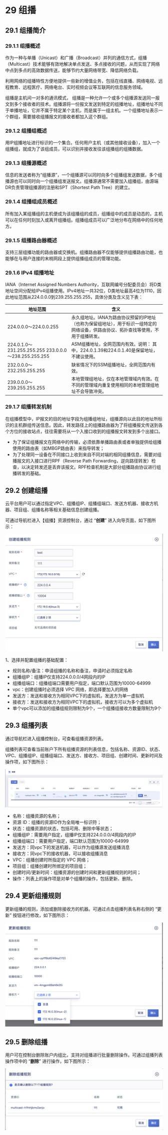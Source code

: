 # 29 组播

## 29.1 组播简介

### 29.1.1 组播概述
作为一种与单播（Unicast）和广播（Broadcast）并列的通信方式，组播（Multicast）技术能够有效地解决单点发送、多点接收的问题，从而实现了网络中点到多点的高效数据传送，能够节约大量网络带宽、降低网络负载。

利用网络的组播特性方便地提供一些新的增值业务，包括在线直播、网络电视、远程教育、远程医疗、网络电台、实时视频会议等互联网的信息服务领域。

组播是主机间一对多的通讯模式， 组播是一种允许一个或多个组播源发送同一报文到多个接收者的技术。组播源将一份报文发送到特定的组播地址，组播地址不同于单播地址，它并不属于特定某个主机，而是属于一组主机。一个组播地址表示一个群组，需要接收组播报文的接收者都加入这个群组。

### 29.1.2 组播组概述

用IP组播地址进行标识的一个集合。任何用户主机（或其他接收设备），加入一个组播组，就成为了该组成员，可以识别并接收发往该组播组的组播数据。

### 29.1.3 组播源概述
信息的发送者称为“组播源”，一个组播源可以同时向多个组播组发送数据，多个组播源也可以同时向一个组播组发送报文。组播源通常不需要加入组播组，由源端DR负责管理组播源的注册和SPT（Shortest Path Tree）的建立。

### 29.1.4 组播组成员概述
所有加入某组播组的主机便成为该组播组的成员，组播组中的成员是动态的，主机可以在任何时刻加入或离开组播组。组播组成员可以广泛地分布在网络中的任何地方。

### 29.1.5 组播路由器概述
支持三层组播功能的路由器或交换机。组播路由器不仅能够提供组播路由功能，也能够在与用户连接的末梢网段上提供组播组成员的管理功能。

### 29.1.6 IPv4 组播地址
IANA（Internet Assigned Numbers Authority，互联网编号分配委员会）将D类地址空间分配给IPv4组播使用。IPv4地址一共32位，D类地址最高4位为1110，因此地址范围从224.0.0.0到239.255.255.255，具体分类及含义见下表：

  | 地址范围                                            | 含义                                                                                                                         |
  |-----------------------------------------------------|----------------------------------------------------------------------------------------------------------------------------|
  | 224.0.0.0～224.0.0.255                               | 永久组地址。IANA为路由协议预留的IP地址（也称为保留组地址），用于标识一组特定的网络设备，供路由协议、拓扑查找等使用，不用于组播转发。 |
  | 224.0.1.0～231.255.255.255 233.0.0.0～238.255.255.255 | ASM组播地址，全网范围内有效。说明： 其中，224.0.1.39和224.0.1.40是保留地址，不建议使用。                                           |
  | 232.0.0.0～232.255.255.255                           | 缺省情况下的SSM组播地址，全网范围内有效。                                                                                      |
  | 239.0.0.0～239.255.255.255                           | 本地管理组地址，仅在本地管理域内有效。在不同的管理域内重复使用相同的本地管理组地址不会导致冲突。                                |

### 29.1.7 组播转发机制
在组播模型中，IP报文的目的地址字段为组播组地址，组播源向以此目的地址所标识的主机群组传送信息。因此，转发路径上的组播路由器为了将组播报文传送到各个方位的接收站点，往往需要将从一个入接口收到的组播报文转发到多个出接口。
* 为了保证组播报文在网络中的传输，必须依靠单播路由表或者单独提供给组播使用的路由表（如MBGP路由表）来指导转发；
* 为了处理同一设备在不同接口上收到来自不同对端的相同组播信息，需要对组播报文的入接口进行RPF（Reverse Path Forwarding，逆向路径转发）检查，以决定转发还是丢弃该报文。RPF检查机制是大部分组播路由协议进行组播转发的基础。

## 29.2 创建组播

云平台用户可以通过指定VPC、组播组IP、组播组端口、发送方机器、接收方机器、项目组、组播名称等相关基础信息创建组播。

可通过导航栏进入【组播】资源控制台，通过 “**创建**” 进入向导页面，如下图所示：

![createFS](../images/userguide/createmulticast.png)

1、选择并配置组播的基础配置：

* 规则名称/备注：申请组播的名称和备注，申请时必须指定名称
* 组播组IP：组播IP仅支持224.0.0.0/4网段内的IP
* 组播组端口：组播组端口需要用户指定，端口默认范围为10000-64999
* vpc：创建组播时必须选择 VPC 网络，即选择要加入的网络
* 发送方：发送和接收方为相同VPC下的虚拟机，发送方为单一虚拟机
* 接收方：发送和接收方为相同VPC下的虚拟机，接收方可以为多个虚拟机
* 单个vpc可以添加的组播组规则限制为9个，一个组播组接收方数量限制为9个
## 29.3 组播列表

通过导航栏进入组播控制台，可查看组播资源列表。

组播列表可查看当前账户下所有组播资源的列表信息，包括名称、资源ID、状态、VPC、组播组IP、组播组端口、发送方、接收方、项目组、创建时间、更新时间及操作项，如下图所示：

![FSlist](../images/userguide/multicastlist.png)

- 名称：组播资源的名称；
- 资源 ID：组播的资源ID作为全局唯一标识符；
- 状态：组播资源的状态，包括可用、删除中等状态；
- 组播组IP：需要用户指定，组播IP仅支持224.0.0.0/4网段内的IP
- 组播组端口：需要用户指定，端口默认范围为10000-64999
- 发送方：同vpc下的发送机器，可以作为组播源发送组播消息
- 接收方：同vpc下的接收机器，可以接收组播消息
- VPC：组播创建时所指定的 VPC 网络；
- 项目组：组播创建时所绑定的项目组；
- 创建时间/更新时间：组播资源的创建时间和更新组播规则的时间；
- 操作：列表上的操作项是对单个组播的操作，包括更新、删除。

## 29.4 更新组播规则

更新组播的规则，添加或删除接收方的机器。可通过点击组播列表名称右侧的 “更新” 按钮进行修改，如下图所示：

![modifyFSname](../images/userguide/modifymulticast.png)

## 29.5 删除组播

用户可在控制台删除账户内组比，支持对组播进行批量删除操作。可通过组播列表操作项中的 “**删除**” 进行操作，如下图所示：

![FSrm](../images/userguide/multicastrm.png)




